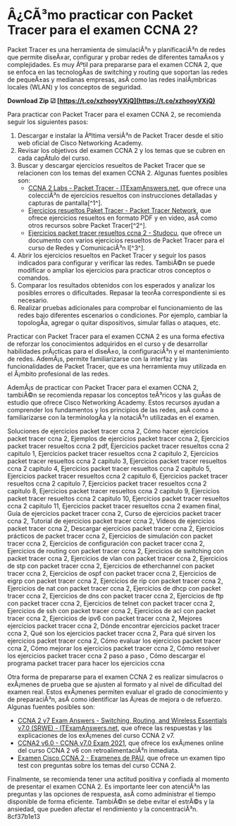 # Â¿CÃ³mo practicar con Packet Tracer para el examen CCNA 2?
 
Packet Tracer es una herramienta de simulaciÃ³n y planificaciÃ³n de redes que permite diseÃ±ar, configurar y probar redes de diferentes tamaÃ±os y complejidades. Es muy Ãºtil para prepararse para el examen CCNA 2, que se enfoca en las tecnologÃ­as de switching y routing que soportan las redes de pequeÃ±as y medianas empresas, asÃ­ como las redes inalÃ¡mbricas locales (WLAN) y los conceptos de seguridad.
 
**Download Zip ☑ [https://t.co/xzhooyVXjQ](https://t.co/xzhooyVXjQ)**


 
Para practicar con Packet Tracer para el examen CCNA 2, se recomienda seguir los siguientes pasos:
 
1. Descargar e instalar la Ãºltima versiÃ³n de Packet Tracer desde el sitio web oficial de Cisco Networking Academy.
2. Revisar los objetivos del examen CCNA 2 y los temas que se cubren en cada capÃ­tulo del curso.
3. Buscar y descargar ejercicios resueltos de Packet Tracer que se relacionen con los temas del examen CCNA 2. Algunas fuentes posibles son:
    - [CCNA 2 Labs - Packet Tracer - ITExamAnswers.net](https://itexamanswers.net/ccna-2-labs-packet-tracer), que ofrece una colecciÃ³n de ejercicios resueltos con instrucciones detalladas y capturas de pantalla[^1^].
    - [Ejercicios resueltos Paket Tracer - Packet Tracer Network](https://packettracer.network/ejercicios-resueltos-paket-tracer/), que ofrece ejercicios resueltos en formato PDF y en video, asÃ­ como otros recursos sobre Packet Tracer[^2^].
    - [Ejercicios packet tracer resueltos ccna 2 - Studocu](https://www.studocu.com/es-ar/document/universidad-nacional-de-la-rioja/redes-y-comunicacion-i/ejercicios-packet-tracer-resueltos-ccna-2/14223072), que ofrece un documento con varios ejercicios resueltos de Packet Tracer para el curso de Redes y ComunicaciÃ³n I[^3^].
4. Abrir los ejercicios resueltos en Packet Tracer y seguir los pasos indicados para configurar y verificar las redes. TambiÃ©n se puede modificar o ampliar los ejercicios para practicar otros conceptos o comandos.
5. Comparar los resultados obtenidos con los esperados y analizar los posibles errores o dificultades. Repasar la teorÃ­a correspondiente si es necesario.
6. Realizar pruebas adicionales para comprobar el funcionamiento de las redes bajo diferentes escenarios o condiciones. Por ejemplo, cambiar la topologÃ­a, agregar o quitar dispositivos, simular fallas o ataques, etc.

Practicar con Packet Tracer para el examen CCNA 2 es una forma efectiva de reforzar los conocimientos adquiridos en el curso y de desarrollar habilidades prÃ¡cticas para el diseÃ±o, la configuraciÃ³n y el mantenimiento de redes. AdemÃ¡s, permite familiarizarse con la interfaz y las funcionalidades de Packet Tracer, que es una herramienta muy utilizada en el Ã¡mbito profesional de las redes.
  
AdemÃ¡s de practicar con Packet Tracer para el examen CCNA 2, tambiÃ©n se recomienda repasar los conceptos teÃ³ricos y las guÃ­as de estudio que ofrece Cisco Networking Academy. Estos recursos ayudan a comprender los fundamentos y los principios de las redes, asÃ­ como a familiarizarse con la terminologÃ­a y la notaciÃ³n utilizadas en el examen.
 
Soluciones de ejercicios packet tracer ccna 2,  Cómo hacer ejercicios packet tracer ccna 2,  Ejemplos de ejercicios packet tracer ccna 2,  Ejercicios packet tracer resueltos ccna 2 pdf,  Ejercicios packet tracer resueltos ccna 2 capitulo 1,  Ejercicios packet tracer resueltos ccna 2 capitulo 2,  Ejercicios packet tracer resueltos ccna 2 capitulo 3,  Ejercicios packet tracer resueltos ccna 2 capitulo 4,  Ejercicios packet tracer resueltos ccna 2 capitulo 5,  Ejercicios packet tracer resueltos ccna 2 capitulo 6,  Ejercicios packet tracer resueltos ccna 2 capitulo 7,  Ejercicios packet tracer resueltos ccna 2 capitulo 8,  Ejercicios packet tracer resueltos ccna 2 capitulo 9,  Ejercicios packet tracer resueltos ccna 2 capitulo 10,  Ejercicios packet tracer resueltos ccna 2 capitulo 11,  Ejercicios packet tracer resueltos ccna 2 examen final,  Guía de ejercicios packet tracer ccna 2,  Curso de ejercicios packet tracer ccna 2,  Tutorial de ejercicios packet tracer ccna 2,  Videos de ejercicios packet tracer ccna 2,  Descargar ejercicios packet tracer ccna 2,  Ejercicios prácticos de packet tracer ccna 2,  Ejercicios de simulación con packet tracer ccna 2,  Ejercicios de configuración con packet tracer ccna 2,  Ejercicios de routing con packet tracer ccna 2,  Ejercicios de switching con packet tracer ccna 2,  Ejercicios de vlan con packet tracer ccna 2,  Ejercicios de stp con packet tracer ccna 2,  Ejercicios de etherchannel con packet tracer ccna 2,  Ejercicios de ospf con packet tracer ccna 2,  Ejercicios de eigrp con packet tracer ccna 2,  Ejercicios de rip con packet tracer ccna 2,  Ejercicios de nat con packet tracer ccna 2,  Ejercicios de dhcp con packet tracer ccna 2,  Ejercicios de dns con packet tracer ccna 2,  Ejercicios de ftp con packet tracer ccna 2,  Ejercicios de telnet con packet tracer ccna 2,  Ejercicios de ssh con packet tracer ccna 2,  Ejercicios de acl con packet tracer ccna 2,  Ejercicios de ipv6 con packet tracer ccna 2,  Mejores ejercicios packet tracer ccna 2,  Dónde encontrar ejercicios packet tracer ccna 2,  Qué son los ejercicios packet tracer ccna 2,  Para qué sirven los ejercicios packet tracer ccna 2,  Cómo evaluar los ejercicios packet tracer ccna 2,  Cómo mejorar los ejercicios packet tracer ccna 2,  Cómo resolver los ejercicios packet tracer ccna 2 paso a paso ,  Cómo descargar el programa packet tracer para hacer los ejercicios ccna
 
Otra forma de prepararse para el examen CCNA 2 es realizar simulacros o exÃ¡menes de prueba que se ajusten al formato y al nivel de dificultad del examen real. Estos exÃ¡menes permiten evaluar el grado de conocimiento y de preparaciÃ³n, asÃ­ como identificar las Ã¡reas de mejora o de refuerzo. Algunas fuentes posibles son:

- [CCNA 2 v7 Exam Answers - Switching, Routing, and Wireless Essentials v7.0 (SRWE) - ITExamAnswers.net](https://itexamanswers.net/ccna-2-v7-exam-answers-switching-routing-and-wireless-essentials-v7-0-srwe.html), que ofrece las respuestas y las explicaciones de los exÃ¡menes del curso CCNA 2 v7.
- [CCNA2 v6.0 - CCNA v7.0 Exam 2021](https://www.ccna7.com/ccna2-v6-0/), que ofrece los exÃ¡menes online del curso CCNA 2 v6 con retroalimentaciÃ³n inmediata.
- [Examen Cisco CCNA 2 - Examenes de PAU](https://www.examenesdepau.com/examen/cisco-ccna-2/), que ofrece un examen tipo test con preguntas sobre los temas del curso CCNA 2.

Finalmente, se recomienda tener una actitud positiva y confiada al momento de presentar el examen CCNA 2. Es importante leer con atenciÃ³n las preguntas y las opciones de respuesta, asÃ­ como administrar el tiempo disponible de forma eficiente. TambiÃ©n se debe evitar el estrÃ©s y la ansiedad, que pueden afectar el rendimiento y la concentraciÃ³n.
 8cf37b1e13
 
